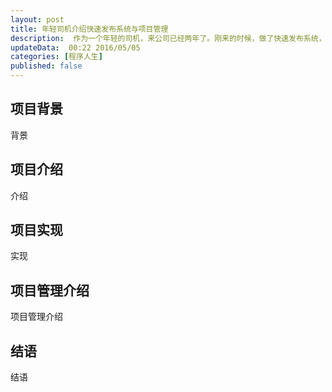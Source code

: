 ```yaml
---  
layout: post  
title: 年轻司机介绍快速发布系统与项目管理
description:  作为一个年轻的司机，来公司已经两年了。刚来的时候，做了快速发布系统，现在简单介绍一下.    
updateData:  00:22 2016/05/05
categories: [程序人生]
published: false
---  
```



## 项目背景

背景  

## 项目介绍

介绍  

## 项目实现


实现  

## 项目管理介绍

项目管理介绍  




## 结语

结语  





